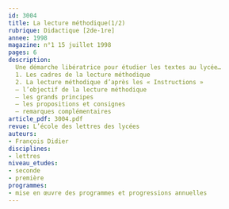 ```yaml
---
id: 3004
title: La lecture méthodique(1/2)
rubrique: Didactique [2de-1re]
annee: 1998
magazine: n°1 15 juillet 1998
pages: 6
description: 
  Une démarche libératrice pour étudier les textes au lycée…
  1. Les cadres de la lecture méthodique
  2. La lecture méthodique d’après les « Instructions »
  – l’objectif de la lecture méthodique
  – les grands principes
  – les propositions et consignes
  – remarques complémentaires
article_pdf: 3004.pdf
revue: L’école des lettres des lycées
auteurs:
- François Didier
disciplines:
- lettres
niveau_etudes:
- seconde
- première
programmes:
- mise en œuvre des programmes et progressions annuelles
---
```

